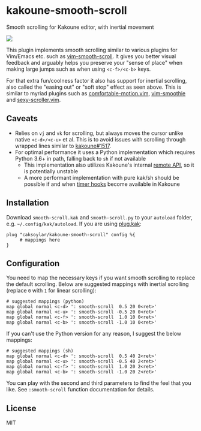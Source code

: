 # kakoune-smooth-scroll
Smooth scrolling for Kakoune editor, with inertial movement

![](gif)

This plugin implements smooth scrolling similar to various plugins for Vim/Emacs etc. such as [vim-smooth-scroll](https://github.com/terryma/vim-smooth-scroll).
It gives you better visual feedback and arguably helps you preserve your "sense of place" when making large jumps such as when using `<c-f>/<c-b>` keys.

For that extra fun/coolness factor it also has support for inertial scrolling, also called the "easing out" or "soft stop" effect as seen above.
This is similar to myriad plugins such as [comfortable-motion.vim](https://github.com/yuttie/comfortable-motion.vim), [vim-smoothie](https://github.com/psliwka/vim-smoothie/) and [sexy-scroller.vim](https://github.com/joeytwiddle/sexy_scroller.vim).

## Caveats
- Relies on `vj` and `vk` for scrolling, but always moves the cursor unlike native `<c-d>/<c-u>` et al.
This is to avoid issues with scrolling through wrapped lines similar to [kakoune#1517](https://github.com/mawww/kakoune/issues/1517).
- For optimal performance it uses a Python implementation which requires Python 3.6+ in path, falling back to `sh` if not available
  - This implementation also utilizes Kakoune's internal [remote API](https://github.com/mawww/kakoune/blob/master/src/remote.hh), so it is potentially unstable
  - A more performant implementation with pure kak/sh should be possible if and when [timer hooks](https://github.com/mawww/kakoune/issues/2337#issuecomment-416531650) become available in Kakoune

## Installation
Download `smooth-scroll.kak` and `smooth-scroll.py` to your `autoload` folder, e.g. `~/.config/kak/autoload`. If you are using [plug.kak](https://gitlab.com/andreyorst/plug.kak):
```kak
plug "caksoylar/kakoune-smooth-scroll" config %{
     # mappings here
}
```

## Configuration

You need to map the necessary keys if you want smooth scrolling to replace the default scrolling. Below are suggested mappings with inertial scrolling (replace `0` with `1` for linear scrolling):
```kak
# suggested mappings (python)
map global normal <c-d> ': smooth-scroll  0.5 20 0<ret>'
map global normal <c-u> ': smooth-scroll -0.5 20 0<ret>'
map global normal <c-f> ': smooth-scroll  1.0 10 0<ret>'
map global normal <c-b> ': smooth-scroll -1.0 10 0<ret>'
```

If you can't use the Python version for any reason, I suggest the below mappings:
```kak
# suggested mappings (sh)
map global normal <c-d> ': smooth-scroll  0.5 40 2<ret>'
map global normal <c-u> ': smooth-scroll -0.5 40 2<ret>'
map global normal <c-f> ': smooth-scroll  1.0 20 2<ret>'
map global normal <c-b> ': smooth-scroll -1.0 20 2<ret>'
```

You can play with the second and third parameters to find the feel that you like. See `:smooth-scroll` function documentation for details.

## License
MIT
